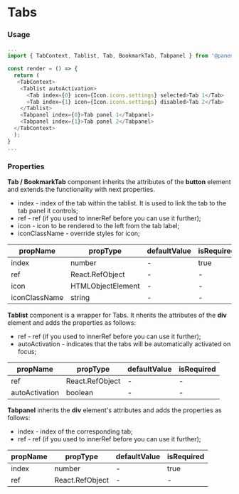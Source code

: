 # Tabs

### Usage

```js
...
import { TabContext, Tablist, Tab, BookmarkTab, Tabpanel } from '@panenco/ui';

const render = () => {
  return (
   <TabContext>
    <Tablist autoActivation>
      <Tab index={0} icon={Icon.icons.settings} selected>Tab 1</Tab>
      <Tab index={1} icon={Icon.icons.settings} disabled>Tab 2</Tab>
    </Tablist>
    <Tabpanel index={0}>Tab panel 1</Tabpanel>
    <Tabpanel index={1}>Tab panel 2</Tabpanel>
  </TabContext>
  );
}
...
```

<!-- STORY -->

### Properties

**Tab / BookmarkTab** component inherits the attributes of the **button** element and extends the functionality with next properties.

- index - index of the tab within the tablist. It is used to link the tab to the tab panel it controls;
- ref - ref (if you used to innerRef before you can use it further);
- icon - icon to be rendered to the left from the tab label;
- iconClassName - override styles for icon;

| propName      | propType          | defaultValue | isRequired |
| ------------- | ----------------- | ------------ | ---------- |
| index         | number            | -            | true       |
| ref           | React.RefObject   | -            | -          |
| icon          | HTMLObjectElement | -            | -          |
| iconClassName | string            | -            | -          |

**Tablist** component is a wrapper for Tabs. It nherits the attributes of the **div** element and adds the properties as follows:

- ref - ref (if you used to innerRef before you can use it further);
- autoActivation - indicates that the tabs will be automatically activated on focus;

| propName       | propType        | defaultValue | isRequired |
| -------------- | --------------- | ------------ | ---------- |
| ref            | React.RefObject | -            | -          |
| autoActivation | boolean         | -            | -          |

**Tabpanel** inherits the **div** element's attributes and adds the properties as follows:

- index - index of the corresponding tab;
- ref - ref (if you used to innerRef before you can use it further);

| propName | propType        | defaultValue | isRequired |
| -------- | --------------- | ------------ | ---------- |
| index    | number          | -            | true       |
| ref      | React.RefObject | -            | -          |
